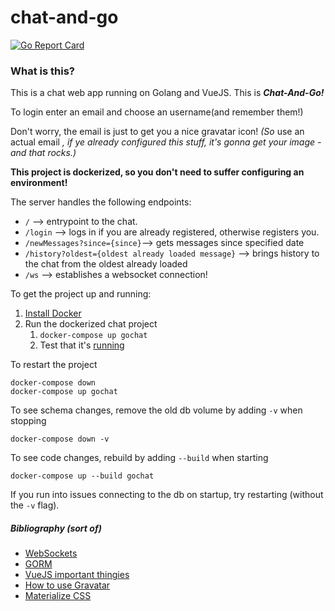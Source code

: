 # chat-and-go   
[![Go Report Card](https://goreportcard.com/badge/github.com/Draska/chat-and-go)](https://goreportcard.com/report/github.com/Draska/chat-and-go)

### What is this?
This is a chat web app running on Golang and VueJS. This is **_Chat-And-Go!_** 

To login enter an email and choose an username(and remember them!)

Don't worry, the email is just to get you a nice gravatar icon! 
_(So_ use an actual email _, if ye already configured this stuff, it's gonna get your image - and that rocks.)_

**This project is dockerized, so you don't need to suffer configuring an environment!**

The server handles the following endpoints:
- `/` --> entrypoint to the chat.
- `/login` --> logs in if you are already registered, otherwise registers you.
- `/newMessages?since={since}`--> gets messages since specified date
- `/history?oldest={oldest already loaded message}` --> brings history to the chat from the oldest already loaded
- `/ws` --> establishes a websocket connection!

To get the project up and running:
1. [Install Docker](https://docs.docker.com/engine/installation/)
2. Run the dockerized chat project
    1. `docker-compose up gochat`
    2. Test that it's [running](http://localhost:18000/test)

To restart the project

    docker-compose down
    docker-compose up gochat

To see schema changes, remove the old db volume by adding `-v` when stopping

    docker-compose down -v

To see code changes, rebuild by adding `--build` when starting

    docker-compose up --build gochat

If you run into issues connecting to the db on startup, try restarting (without the `-v` flag).


##### Bibliography (sort of)
- [WebSockets](https://github.com/gorilla/websocket/tree/master/examples/chat)
- [GORM](http://gorm.io/docs/index.html)
- [VueJS important thingies](https://vuejs.org/v2/guide/events.html)
- [How to use Gravatar](https://en.gravatar.com/site/implement/)
- [Materialize CSS](https://materializecss.com/getting-started.html)
